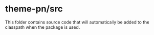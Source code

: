 # theme-pn/src

This folder contains source code that will automatically be added to the classpath when
the package is used.
